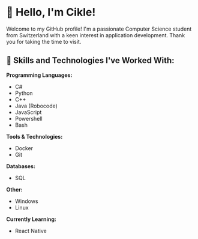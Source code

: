 # 👋 Hello, I'm Cikle!

Welcome to my GitHub profile! I'm a passionate Computer Science student from Switzerland with a keen interest in application development. Thank you for taking the time to visit.

## 💼 Skills and Technologies I've Worked With:

**Programming Languages:**
- C#
- Python
- C++
- Java (Robocode)
- JavaScript
- Powershell
- Bash

**Tools & Technologies:**
- Docker
- Git

**Databases:**
- SQL

**Other:**
- Windows
- Linux

**Currently Learning:**
- React Native
